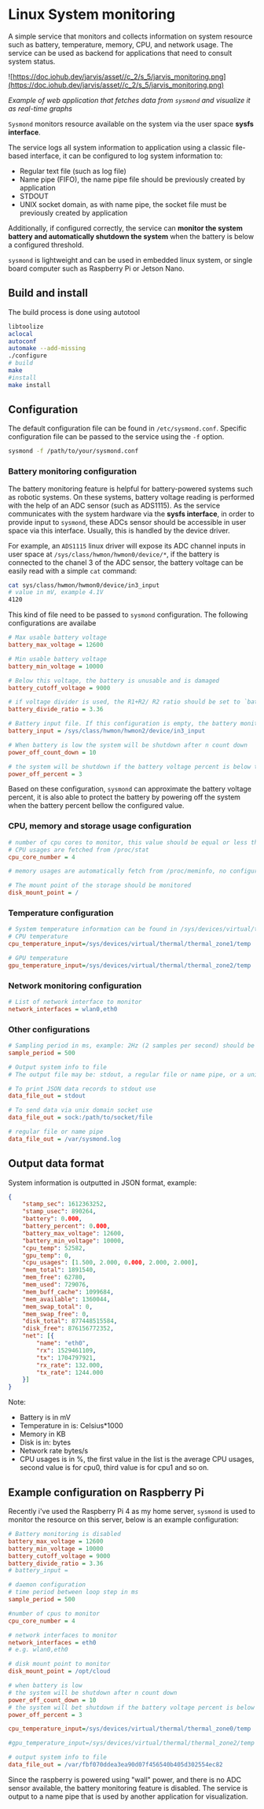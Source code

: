 # Linux System monitoring

A simple service that monitors and collects information on system resource such as battery, temperature, memory, CPU, and network usage.
The service can be used as backend for applications that need to consult system status.

![https://doc.iohub.dev/jarvis/asset//c_2/s_5/jarvis_monitoring.png](https://doc.iohub.dev/jarvis/asset//c_2/s_5/jarvis_monitoring.png)

*Example of web application that fetches data from `sysmond` and visualize it as real-time graphs*

`Sysmond` monitors resource available on the system via the user space **sysfs interface**.

The service logs all system information to application using a classic file-based interface, it can be configured to log system information to:
* Regular text file (such as log file)
* Name pipe (FIFO), the name pipe file should be previously created by application
* STDOUT
* UNIX socket domain, as with name pipe, the socket file must be previously created by application

Additionally, if configured correctly, the service can **monitor the system battery and automatically shutdown the system** when the battery is below a configured threshold.

`sysmond` is lightweight and can be used in embedded linux system, or single board computer such as Raspberry Pi or Jetson Nano.

## Build and install
The build process is done using autotool

```sh
libtoolize
aclocal
autoconf
automake --add-missing
./configure
# build
make
#install
make install
```

## Configuration

The default configuration file can be found in `/etc/sysmond.conf`.
Specific configuration file can be passed to the service using the `-f` option.

```sh
sysmond -f /path/to/your/sysmond.conf
```
### Battery monitoring configuration

The battery monitoring feature is helpful for battery-powered systems such as robotic systems.
On these systems, battery voltage reading is performed with the help of an ADC sensor (such as ADS1115).
As the service communicates with the system hardware via the **sysfs interface**, in order to provide input
to `sysmond`, these ADCs sensor should be accessible in user space via this interface. Usually, this is handled
by the device driver.

For example, an `ADS1115` linux driver will expose its ADC channel inputs in user space at
`/sys/class/hwmon/hwmon0/device/*`, if the battery is connected to the chanel 3 of the ADC sensor,
the battery voltage can be easily read with a simple `cat` command:

```sh
cat sys/class/hwmon/hwmon0/device/in3_input
# value in mV, example 4.1V
4120 
```
This kind of file need to be passed to `sysmond` configuration. The following configurations are availabe

```ini
# Max usable battery voltage
battery_max_voltage = 12600

# Min usable battery voltage
battery_min_voltage = 10000

# Below this voltage, the battery is unusable and is damaged
battery_cutoff_voltage = 9000

# if voltage divider is used, the R1+R2/ R2 ratio should be set to `battery_divide_ratio`, otherwise `1.0`
battery_divide_ratio = 3.36

# Battery input file. If this configuration is empty, the battery monitoring feature is disabled
battery_input = /sys/class/hwmon/hwmon2/device/in3_input

# When battery is low the system will be shutdown after n count down
power_off_count_down = 10

# the system will be shutdown if the battery voltage percent is below this value after `power_off_count_down` times
power_off_percent = 3
```

Based on these configuration, `sysmond` can approximate the battery voltage percent, it is also able to protect the battery by
powering off the system when the battery percent bellow the configured value.

### CPU, memory and storage usage configuration

```ini
# number of cpu cores to monitor, this value should be equal or less than the actual number of CPU cores in the system
# CPU usages are fetched from /proc/stat
cpu_core_number = 4

# memory usages are automatically fetch from /proc/meminfo, no configuration needed

# The mount point of the storage should be monitored
disk_mount_point = /
```

### Temperature configuration

```ini
# System temperature information can be found in /sys/devices/virtual/thermal/*
# CPU temperature
cpu_temperature_input=/sys/devices/virtual/thermal/thermal_zone1/temp

# GPU temperature
gpu_temperature_input=/sys/devices/virtual/thermal/thermal_zone2/temp
```

### Network monitoring configuration

```ini
# List of network interface to monitor
network_interfaces = wlan0,eth0
```

### Other configurations

```ini
# Sampling period in ms, example: 2Hz (2 samples per second) should be
sample_period = 500

# Output system info to file
# The output file may be: stdout, a regular file or name pipe, or a unix domain socket

# To print JSON data records to stdout use
data_file_out = stdout

# To send data via unix domain socket use
data_file_out = sock:/path/to/socket/file

# regular file or name pipe
data_file_out = /var/sysmond.log
```

## Output data format
System information is outputted in JSON format, example:

```json
{
	"stamp_sec": 1612363252,
	"stamp_usec": 890264,
	"battery": 0.000,
	"battery_percent": 0.000,
	"battery_max_voltage": 12600,
	"battery_min_voltage": 10000,
	"cpu_temp": 52582,
	"gpu_temp": 0,
	"cpu_usages": [1.500, 2.000, 0.000, 2.000, 2.000],
	"mem_total": 1891540,
	"mem_free": 62780,
	"mem_used": 729076,
	"mem_buff_cache": 1099684,
	"mem_available": 1360044,
	"mem_swap_total": 0,
	"mem_swap_free": 0,
	"disk_total": 877448515584,
	"disk_free": 876156772352,
	"net": [{
		"name": "eth0",
		"rx": 1529461109,
		"tx": 1704797921,
		"rx_rate": 132.000,
		"tx_rate": 1244.000
	}]
}
```

Note:
* Battery is in mV
* Temperature in is: Celsius\*1000
* Memory in KB
* Disk is in: bytes
* Network rate bytes/s
* CPU usages is in %, the first value in the list is the average CPU usages, second value is for cpu0, third value is for cpu1 and so on.

## Example configuration on Raspberry Pi

Recently i've used the Raspberry Pi 4 as my home server, `sysmond` is used to monitor the resource on this server, below is an example configuration:

```ini
# Battery monitoring is disabled
battery_max_voltage = 12600
battery_min_voltage = 10000
battery_cutoff_voltage = 9000
battery_divide_ratio = 3.36
# battery_input =

# daemon configuration
# time period between loop step in ms
sample_period = 500

#number of cpus to monitor
cpu_core_number = 4

# network interfaces to monitor
network_interfaces = eth0 
# e.g. wlan0,eth0

# disk mount point to monitor
disk_mount_point = /opt/cloud

# when battery is low
# the system will be shutdown after n count down
power_off_count_down = 10
# the system will bet shutdown if the battery voltage percent is below this value
power_off_percent = 3

cpu_temperature_input=/sys/devices/virtual/thermal/thermal_zone0/temp

#gpu_temperature_input=/sys/devices/virtual/thermal/thermal_zone2/temp

# output system info to file 
data_file_out = /var/fbf070ddea3ea90d07f456540b405d302554ec82
```

Since the raspberry is powered using "wall" power, and there is no ADC sensor available, the battery monitoring feature is disabled.
The service is output to a name pipe that is used by another application for visualization.
